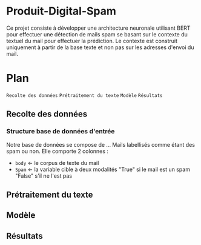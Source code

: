 # Produit-Digital-Spam

Ce projet consiste à développer une architecture neuronale  utilisant BERT pour effectuer une détection de mails spam se basant sur le contexte du textuel du mail pour effectuer la prédiction. Le contexte est construit uniquement à partir de la base texte et non pas sur les adresses d'envoi du mail.
# Plan 
`Recolte des données`
`Prétraitement du texte`
`Modèle`
`Résultats`
## Recolte des données 
### Structure base de données d'entrée
Notre base de données se compose de ... Mails labellisés comme étant des spam ou non. Elle comporte 2 colonnes : 
- `body` <- le corpus de texte du mail 
- `Spam` <- la variable cible à deux modalités "True" si le mail est un spam "False" s'il ne l'est pas

## Prétraitement du texte 
## Modèle 
## Résultats
